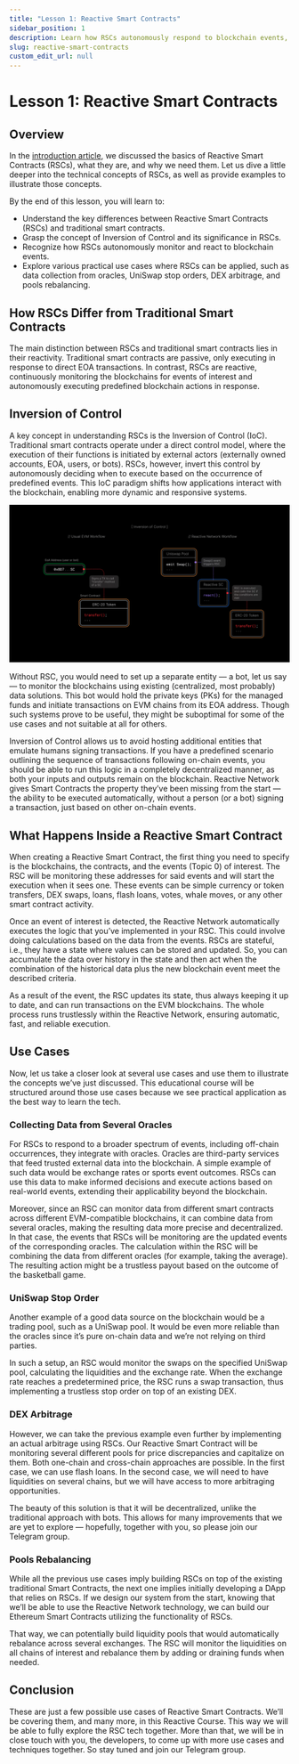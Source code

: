 ```yaml
---
title: "Lesson 1: Reactive Smart Contracts"
sidebar_position: 1
description: Learn how RSCs autonomously respond to blockchain events, contrasting traditional smart contracts. Understand Inversion of Control (IoC) and discover practical use cases.
slug: reactive-smart-contracts
custom_edit_url: null
---
```


# Lesson 1: Reactive Smart Contracts

## Overview

In the [introduction article](../introduction/reactive-smart-contracts.md), we discussed the basics of Reactive Smart Contracts (RSCs), what they are, and why we need them. Let us dive a little deeper into the technical concepts of RSCs, as well as provide examples to illustrate those concepts.

By the end of this lesson, you will learn to:

* Understand the key differences between Reactive Smart Contracts (RSCs) and traditional smart contracts.
* Grasp the concept of Inversion of Control and its significance in RSCs.
* Recognize how RSCs autonomously monitor and react to blockchain events.
* Explore various practical use cases where RSCs can be applied, such as data collection from oracles, UniSwap stop orders, DEX arbitrage, and pools rebalancing.

## How RSCs Differ from Traditional Smart Contracts

The main distinction between RSCs and traditional smart contracts lies in their reactivity. Traditional smart contracts are passive, only executing in response to direct EOA transactions. In contrast, RSCs are reactive, continuously monitoring the blockchains for events of interest and autonomously executing predefined blockchain actions in response.

## Inversion of Control

A key concept in understanding RSCs is the Inversion of Control (IoC). Traditional smart contracts operate under a direct control model, where the execution of their functions is initiated by external actors (externally owned accounts, EOA, users, or bots). RSCs, however, invert this control by autonomously deciding when to execute based on the occurrence of predefined events. This IoC paradigm shifts how applications interact with the blockchain, enabling more dynamic and responsive systems.

![Inversion of Control](./img/inversion-of-control.jpg)

Without RSC, you would need to set up a separate entity — a bot, let us say — to monitor the blockchains using existing (centralized, most probably) data solutions. This bot would hold the private keys (PKs) for the managed funds and initiate transactions on EVM chains from its EOA address. Though such systems prove to be useful, they might be suboptimal for some of the use cases and not suitable at all for others.

Inversion of Control allows us to avoid hosting additional entities that emulate humans signing transactions. If you have a predefined scenario outlining the sequence of transactions following on-chain events, you should be able to run this logic in a completely decentralized manner, as both your inputs and outputs remain on the blockchain. Reactive Network gives Smart Contracts the property they’ve been missing from the start — the ability to be executed automatically, without a person (or a bot) signing a transaction, just based on other on-chain events.

## What Happens Inside a Reactive Smart Contract

When creating a Reactive Smart Contract, the first thing you need to specify is the blockchains, the contracts, and the events (Topic 0) of interest. The RSC will be monitoring these addresses for said events and will start the execution when it sees one. These events can be simple currency or token transfers, DEX swaps, loans, flash loans, votes, whale moves, or any other smart contract activity.

Once an event of interest is detected, the Reactive Network automatically executes the logic that you’ve implemented in your RSC. This could involve doing calculations based on the data from the events. RSCs are stateful, i.e., they have a state where values can be stored and updated. So, you can accumulate the data over history in the state and then act when the combination of the historical data plus the new blockchain event meet the described criteria.

As a result of the event, the RSC updates its state, thus always keeping it up to date, and can run transactions on the EVM blockchains. The whole process runs trustlessly within the Reactive Network, ensuring automatic, fast, and reliable execution.

## Use Cases

Now, let us take a closer look at several use cases and use them to illustrate the concepts we’ve just discussed. This educational course will be structured around those use cases because we see practical application as the best way to learn the tech.

### Collecting Data from Several Oracles

For RSCs to respond to a broader spectrum of events, including off-chain occurrences, they integrate with oracles. Oracles are third-party services that feed trusted external data into the blockchain. A simple example of such data would be exchange rates or sports event outcomes. RSCs can use this data to make informed decisions and execute actions based on real-world events, extending their applicability beyond the blockchain.

Moreover, since an RSC can monitor data from different smart contracts across different EVM-compatible blockchains, it can combine data from several oracles, making the resulting data more precise and decentralized. In that case, the events that RSCs will be monitoring are the updated events of the corresponding oracles. The calculation within the RSC will be combining the data from different oracles (for example, taking the average). The resulting action might be a trustless payout based on the outcome of the basketball game.

### UniSwap Stop Order

Another example of a good data source on the blockchain would be a trading pool, such as a UniSwap pool. It would be even more reliable than the oracles since it’s pure on-chain data and we’re not relying on third parties.

In such a setup, an RSC would monitor the swaps on the specified UniSwap pool, calculating the liquidities and the exchange rate. When the exchange rate reaches a predetermined price, the RSC runs a swap transaction, thus implementing a trustless stop order on top of an existing DEX.

### DEX Arbitrage

However, we can take the previous example even further by implementing an actual arbitrage using RSCs. Our Reactive Smart Contract will be monitoring several different pools for price discrepancies and capitalize on them. Both one-chain and cross-chain approaches are possible. In the first case, we can use flash loans. In the second case, we will need to have liquidities on several chains, but we will have access to more arbitraging opportunities.

The beauty of this solution is that it will be decentralized, unlike the traditional approach with bots. This allows for many improvements that we are yet to explore — hopefully, together with you, so please join our Telegram group.

### Pools Rebalancing

While all the previous use cases imply building RSCs on top of the existing traditional Smart Contracts, the next one implies initially developing a DApp that relies on RSCs. If we design our system from the start, knowing that we’ll be able to use the Reactive Network technology, we can build our Ethereum Smart Contracts utilizing the functionality of RSCs.

That way, we can potentially build liquidity pools that would automatically rebalance across several exchanges. The RSC will monitor the liquidities on all chains of interest and rebalance them by adding or draining funds when needed.

## Conclusion

These are just a few possible use cases of Reactive Smart Contracts. We’ll be covering them, and many more, in this Reactive Course. This way we will be able to fully explore the RSC tech together. More than that, we will be in close touch with you, the developers, to come up with more use cases and techniques together. So stay tuned and join our Telegram group.
